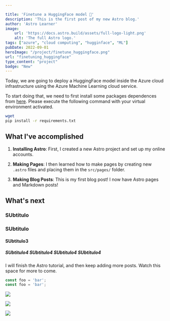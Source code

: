 ```yaml
---

title: 'Finetune a HuggingFace model 🧠'
description: 'This is the first post of my new Astro blog.'
author: 'Astro Learner'
image:
    url: 'https://docs.astro.build/assets/full-logo-light.png'
    alt: 'The full Astro logo.'
tags: ["azure", "cloud computing", "hugginface", "ML"]
pubDate: 2022-09-01
heroImage: "/project/finetune_huggingface.png"
url: "finetuning_huggingface"
type_content: "project"
badge: "New"
---
```


Today, we are going to deploy a HuggingFace model inside the Azure cloud infrastructure using the Azure Machine Learning cloud service. 

To start doing that, we need to first install some packages dependences from [here](). Please execute the following command with your virtual environment activated.

```sh
wget 
pip install -r requirements.txt
```

## What I've accomplished

1. **Installing Astro**: First, I created a new Astro project and set up my online accounts.

2. **Making Pages**: I then learned how to make pages by creating new `.astro` files and placing them in the `src/pages/` folder.

3. **Making Blog Posts**: This is my first blog post! I now have Astro pages and Markdown posts!

## What's next

### SUbtitulo

### SUbtitulo

#### SUbtitulo3

##### SUbtitulo4 SUbtitulo4 SUbtitulo4 SUbtitulo4

I will finish the Astro tutorial, and then keep adding more posts. Watch this space for more to come.

```js
const foo = 'bar';
const foo = 'bar';
```

![](/post_img.webp)

![](/post_img.webp)

![](/post_img.webp)